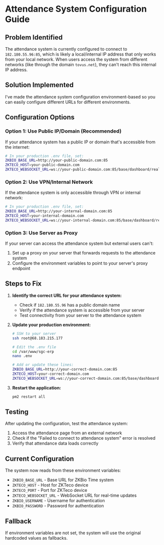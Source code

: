 # Attendance System Configuration Guide

## Problem Identified
The attendance system is currently configured to connect to `182.180.55.96:85`, which is likely a local/internal IP address that only works from your local network. When users access the system from different networks (like through the domain `tovus.net`), they can't reach this internal IP address.

## Solution Implemented
I've made the attendance system configuration environment-based so you can easily configure different URLs for different environments.

## Configuration Options

### Option 1: Use Public IP/Domain (Recommended)
If your attendance system has a public IP or domain that's accessible from the internet:

```bash
# In your production .env file, set:
ZKBIO_BASE_URL=http://your-public-domain.com:85
ZKTECO_HOST=your-public-domain.com
ZKTECO_WEBSOCKET_URL=ws://your-public-domain.com:85/base/dashboard/realtime_punch/
```

### Option 2: Use VPN/Internal Network
If the attendance system is only accessible through VPN or internal network:

```bash
# In your production .env file, set:
ZKBIO_BASE_URL=http://your-internal-domain.com:85
ZKTECO_HOST=your-internal-domain.com
ZKTECO_WEBSOCKET_URL=ws://your-internal-domain.com:85/base/dashboard/realtime_punch/
```

### Option 3: Use Server as Proxy
If your server can access the attendance system but external users can't:

1. Set up a proxy on your server that forwards requests to the attendance system
2. Configure the environment variables to point to your server's proxy endpoint

## Steps to Fix

1. **Identify the correct URL for your attendance system:**
   - Check if `182.180.55.96` has a public domain name
   - Verify if the attendance system is accessible from your server
   - Test connectivity from your server to the attendance system

2. **Update your production environment:**
   ```bash
   # SSH to your server
   ssh root@68.183.215.177
   
   # Edit the .env file
   cd /var/www/sgc-erp
   nano .env
   
   # Add or update these lines:
   ZKBIO_BASE_URL=http://your-correct-domain.com:85
   ZKTECO_HOST=your-correct-domain.com
   ZKTECO_WEBSOCKET_URL=ws://your-correct-domain.com:85/base/dashboard/realtime_punch/
   ```

3. **Restart the application:**
   ```bash
   pm2 restart all
   ```

## Testing
After updating the configuration, test the attendance system:
1. Access the attendance page from an external network
2. Check if the "Failed to connect to attendance system" error is resolved
3. Verify that attendance data loads correctly

## Current Configuration
The system now reads from these environment variables:
- `ZKBIO_BASE_URL` - Base URL for ZKBio Time system
- `ZKTECO_HOST` - Host for ZKTeco device
- `ZKTECO_PORT` - Port for ZKTeco device
- `ZKTECO_WEBSOCKET_URL` - WebSocket URL for real-time updates
- `ZKBIO_USERNAME` - Username for authentication
- `ZKBIO_PASSWORD` - Password for authentication

## Fallback
If environment variables are not set, the system will use the original hardcoded values as fallbacks.
